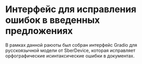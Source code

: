 # Интерфейс для исправления ошибок в введенных предложениях
В рамках данной раюоты был собран интерфейс Gradio для русскоязычной модели от SberDevice, которая исправляет орфографические исинтаксические ошибки в документах.
